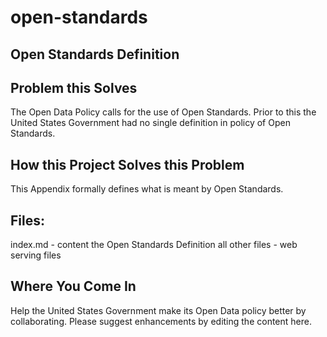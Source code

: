 open-standards
==============

Open Standards Definition
-------------------------

Problem this Solves
-------------------
The Open Data Policy calls for the use of Open Standards.  Prior to this the United States Government had no single definition in policy of Open Standards.

How this Project Solves this Problem
------------------------------------
This Appendix formally defines what is meant by Open Standards.

Files:
------
index.md - content the Open Standards Definition
all other files - web serving files

Where You Come In
-----------------
Help the United States Government make its Open Data policy better by collaborating. Please suggest enhancements by editing the content here.